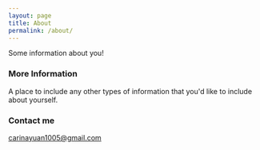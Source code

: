 ```yaml
---
layout: page
title: About
permalink: /about/
---
```


Some information about you!

### More Information

A place to include any other types of information that you'd like to include about yourself.

### Contact me

[carinayuan1005@gmail.com](mailto:carinayuan1005@gmail.com)